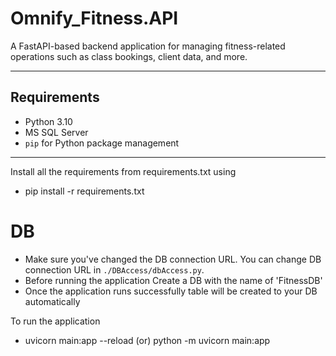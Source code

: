 # Omnify_Fitness.API

A FastAPI-based backend application for managing fitness-related operations such as class bookings, client data, and more.

---

## Requirements

- Python 3.10
- MS SQL Server
- `pip` for Python package management

---



Install all the requirements from requirements.txt using

- pip install -r requirements.txt

# DB
- Make sure you've changed the DB connection URL. You can change DB connection URL in `./DBAccess/dbAccess.py`.
- Before running the application Create a DB with the name of 'FitnessDB'
- Once the application runs successfully table will be created to your DB automatically

To run the application
- uvicorn main:app --reload (or) python -m uvicorn main:app

